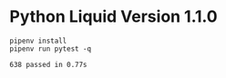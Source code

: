 # Python Liquid Version 1.1.0

```
pipenv install
pipenv run pytest -q
```

```
638 passed in 0.77s
```
